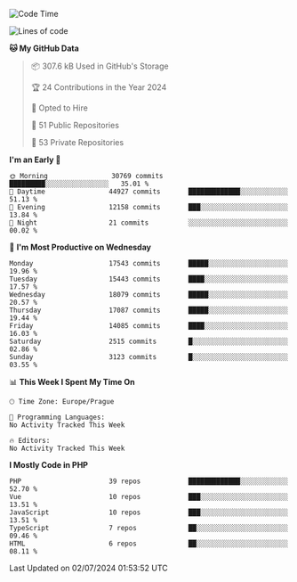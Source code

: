 <!--START_SECTION:waka-->
![Code Time](http://img.shields.io/badge/Code%20Time-1%2C583%20hrs%2058%20mins-blue)

![Lines of code](https://img.shields.io/badge/From%20Hello%20World%20I%27ve%20Written-27.8%20million%20lines%20of%20code-blue)

**🐱 My GitHub Data** 

> 📦 307.6 kB Used in GitHub's Storage 
 > 
> 🏆 24 Contributions in the Year 2024
 > 
> 💼 Opted to Hire
 > 
> 📜 51 Public Repositories 
 > 
> 🔑 53 Private Repositories 
 > 
**I'm an Early 🐤** 

```text
🌞 Morning                30769 commits       █████████░░░░░░░░░░░░░░░░   35.01 % 
🌆 Daytime                44927 commits       █████████████░░░░░░░░░░░░   51.13 % 
🌃 Evening                12158 commits       ███░░░░░░░░░░░░░░░░░░░░░░   13.84 % 
🌙 Night                  21 commits          ░░░░░░░░░░░░░░░░░░░░░░░░░   00.02 % 
```
📅 **I'm Most Productive on Wednesday** 

```text
Monday                   17543 commits       █████░░░░░░░░░░░░░░░░░░░░   19.96 % 
Tuesday                  15443 commits       ████░░░░░░░░░░░░░░░░░░░░░   17.57 % 
Wednesday                18079 commits       █████░░░░░░░░░░░░░░░░░░░░   20.57 % 
Thursday                 17087 commits       █████░░░░░░░░░░░░░░░░░░░░   19.44 % 
Friday                   14085 commits       ████░░░░░░░░░░░░░░░░░░░░░   16.03 % 
Saturday                 2515 commits        █░░░░░░░░░░░░░░░░░░░░░░░░   02.86 % 
Sunday                   3123 commits        █░░░░░░░░░░░░░░░░░░░░░░░░   03.55 % 
```


📊 **This Week I Spent My Time On** 

```text
🕑︎ Time Zone: Europe/Prague

💬 Programming Languages: 
No Activity Tracked This Week

🔥 Editors: 
No Activity Tracked This Week
```

**I Mostly Code in PHP** 

```text
PHP                      39 repos            █████████████░░░░░░░░░░░░   52.70 % 
Vue                      10 repos            ███░░░░░░░░░░░░░░░░░░░░░░   13.51 % 
JavaScript               10 repos            ███░░░░░░░░░░░░░░░░░░░░░░   13.51 % 
TypeScript               7 repos             ██░░░░░░░░░░░░░░░░░░░░░░░   09.46 % 
HTML                     6 repos             ██░░░░░░░░░░░░░░░░░░░░░░░   08.11 % 
```




 Last Updated on 02/07/2024 01:53:52 UTC
<!--END_SECTION:waka-->
<!--
**AlexKratky/AlexKratky** is a ✨ _special_ ✨ repository because its `README.md` (this file) appears on your GitHub profile.

Here are some ideas to get you started:

- 🔭 I’m currently working on ...
- 🌱 I’m currently learning ...
- 👯 I’m looking to collaborate on ...
- 🤔 I’m looking for help with ...
- 💬 Ask me about ...
- 📫 How to reach me: ...
- 😄 Pronouns: ...
- ⚡ Fun fact: ...
-->
